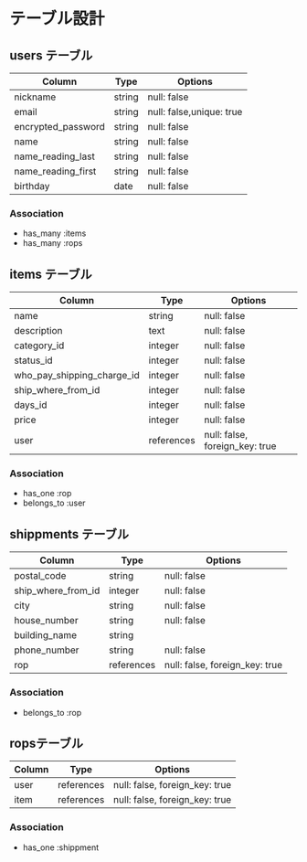 # テーブル設計

## users テーブル

| Column                  | Type      | Options                  |
| ----------------------  | -------   | -----------------------  |
| nickname                | string    | null: false              |
| email                   | string    | null: false,unique: true |
| encrypted_password      | string    | null: false              |
| name                    | string    | null: false              |
| name_reading_last       | string    | null: false              | 
| name_reading_first      | string    | null: false              |
| birthday                | date      | null: false              |



### Association

- has_many :items
- has_many :rops


## items テーブル

| Column                      | Type        | Options                        |
| --------------------------  | ----------  | -----------------------------  |
| name                        | string      | null: false                    |
| description                 | text        | null: false                    |
| category_id                 | integer     | null: false                    |
| status_id                   | integer     | null: false                    |
| who_pay_shipping_charge_id  | integer     | null: false                    |
| ship_where_from_id          | integer     | null: false                    |
| days_id                     | integer     | null: false                    |
| price                       | integer     | null: false                    |
| user                        | references  | null: false, foreign_key: true |

### Association

- has_one :rop
- belongs_to :user


## shippments テーブル

| Column                | Type       | Options                        |
| ------------------    | ---------- | ---------------------------    |
| postal_code           | string     | null: false                    |
| ship_where_from_id    | integer    | null: false                    |
| city                  | string     | null: false                    |
| house_number          | string     | null: false                    |
| building_name         | string                                      |
| phone_number          | string     | null: false                    |
| rop                   | references | null: false, foreign_key: true |

### Association


- belongs_to :rop



## ropsテーブル

| Column | Type        | Options                        |
| ------ | ----------  | ------------------------------ |
| user   | references  | null: false, foreign_key: true |
| item   | references  | null: false, foreign_key: true |

### Association

- has_one :shippment
